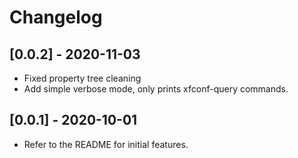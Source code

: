 # Changelog

## [0.0.2] - 2020-11-03
- Fixed property tree cleaning
- Add simple verbose mode, only prints xfconf-query commands.

## [0.0.1] - 2020-10-01
- Refer to the README for initial features.
